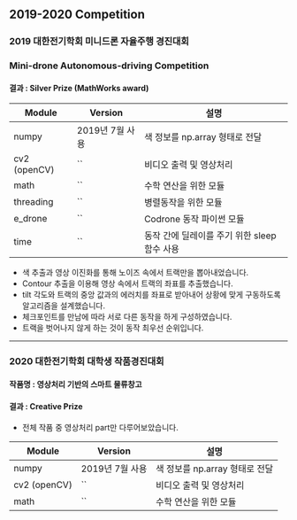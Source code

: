 ## 2019-2020 Competition

### 2019 대한전기학회 미니드론 자율주행 경진대회
### Mini-drone Autonomous-driving Competition 

#### 결과 : Silver Prize (MathWorks award)

| Module | Version |  설명  |
| ------ | ------- | ------ |
| numpy | 2019년 7월 사용 | 색 정보를 np.array 형태로 전달 |
|  cv2 (openCV)  | `` | 비디오 출력 및 영상처리 |
| math | `` | 수학 연산을 위한 모듈 |
| threading | `` | 병렬동작을 위한 모듈 |
| e_drone | `` | Codrone 동작 파이썬 모듈 | 
| time | `` | 동작 간에 딜레이를 주기 위한 sleep 함수 사용 |

- 색 추출과 영상 이진화를 통해 노이즈 속에서 트랙만을 뽑아내었습니다.
- Contour 추출을 이용해 영상 속에서 트랙의 좌표를 추출했습니다.
- tilt 각도와 트랙의 중앙 값과의 에러치를 좌표로 받아내어 상황에 맞게 구동하도록 알고리즘을 설계했습니다.
- 체크포인트를 만남에 따라 서로 다른 동작을 하게 구성하였습니다.
- 트랙을 벗어나지 않게 하는 것이 동작 최우선 순위입니다.

---

### 2020 대한전기학회 대학생 작품경진대회

#### 작품명 : 영상처리 기반의 스마트 물류창고
#### 결과 : Creative Prize

- 전체 작품 중 영상처리 part만 다루어보았습니다.


| Module | Version |  설명  |
| ------ | ------- | ------ |
| numpy | 2019년 7월 사용 | 색 정보를 np.array 형태로 전달 |
|  cv2 (openCV)  | `` | 비디오 출력 및 영상처리 |
| math | `` | 수학 연산을 위한 모듈 |
